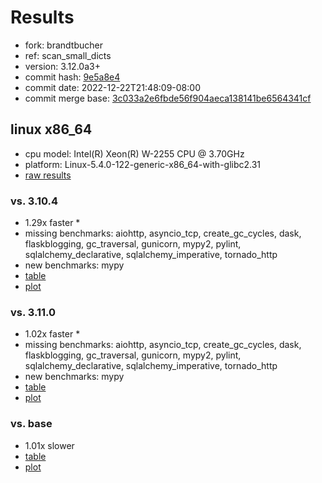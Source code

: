 # Results

- fork: brandtbucher
- ref: scan_small_dicts
- version: 3.12.0a3+
- commit hash: [9e5a8e4](https://github.com/brandtbucher/cpython/commit/9e5a8e4)
- commit date: 2022-12-22T21:48:09-08:00
- commit merge base: [3c033a2e6fbde56f904aeca138141be6564341cf](https://github.com/brandtbucher/cpython/commit/3c033a2e6fbde56f904aeca138141be6564341cf)

## linux x86_64

- cpu model: Intel(R) Xeon(R) W-2255 CPU @ 3.70GHz
- platform: Linux-5.4.0-122-generic-x86_64-with-glibc2.31
- [raw results](bm-20221222-linux-x86_64-brandtbucher-scan_small_dicts-3.12.0a3%2B-9e5a8e4.json)

### vs. 3.10.4

- 1.29x faster \*
- missing benchmarks: aiohttp, asyncio_tcp, create_gc_cycles, dask, flaskblogging, gc_traversal, gunicorn, mypy2, pylint, sqlalchemy_declarative, sqlalchemy_imperative, tornado_http
- new benchmarks: mypy
- [table](bm-20221222-linux-x86_64-brandtbucher-scan_small_dicts-3.12.0a3%2B-9e5a8e4-vs-3.10.4.md)
- [plot](bm-20221222-linux-x86_64-brandtbucher-scan_small_dicts-3.12.0a3%2B-9e5a8e4-vs-3.10.4.png)

### vs. 3.11.0

- 1.02x faster \*
- missing benchmarks: aiohttp, asyncio_tcp, create_gc_cycles, dask, flaskblogging, gc_traversal, gunicorn, mypy2, pylint, sqlalchemy_declarative, sqlalchemy_imperative, tornado_http
- new benchmarks: mypy
- [table](bm-20221222-linux-x86_64-brandtbucher-scan_small_dicts-3.12.0a3%2B-9e5a8e4-vs-3.11.0.md)
- [plot](bm-20221222-linux-x86_64-brandtbucher-scan_small_dicts-3.12.0a3%2B-9e5a8e4-vs-3.11.0.png)

### vs. base

- 1.01x slower
- [table](bm-20221222-linux-x86_64-brandtbucher-scan_small_dicts-3.12.0a3%2B-9e5a8e4-vs-base.md)
- [plot](bm-20221222-linux-x86_64-brandtbucher-scan_small_dicts-3.12.0a3%2B-9e5a8e4-vs-base.png)

